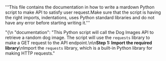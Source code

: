 '''This file contains the documentation in how to write a mardown Python script to make API to satisfy user request.Make sure that the script is having the right imports, indentations, uses Python standard libraries and do not have any error before starting writing it.'''

"{\n  \"documentation\": \"This Python script will call the Dog Images API to retrieve a random dog image. The script will use the `requests` library to make a GET request to the API endpoint.\n\n**Step 1: Import the required library**\nImport the `requests` library, which is a built-in Python library for making HTTP requests."